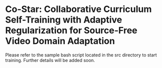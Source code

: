 # Co-Star: Collaborative Curriculum Self-Training with Adaptive Regularization for Source-Free Video Domain Adaptation

Please refer to the sample bash script located in the src directory to start training. Further details will be added soon.

